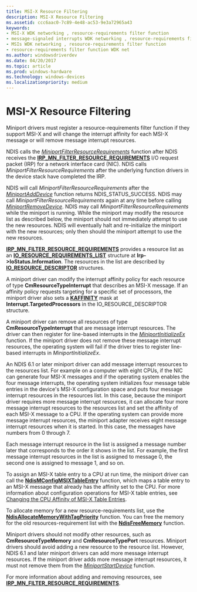 ```yaml
---
title: MSI-X Resource Filtering
description: MSI-X Resource Filtering
ms.assetid: ccc6aac0-7c89-4e48-ac53-9e3a72965a43
keywords:
- MSI-X WDK networking , resource-requirements filter function
- message-signaled interrupts WDK networking , resource-requirements filter function
- MSIs WDK networking , resource-requirements filter function
- resource-requirements filter function WDK net
ms.author: windowsdriverdev
ms.date: 04/20/2017
ms.topic: article
ms.prod: windows-hardware
ms.technology: windows-devices
ms.localizationpriority: medium
---
```


# MSI-X Resource Filtering





Miniport drivers must register a resource-requirements filter function if they support MSI-X and will change the interrupt affinity for each MSI-X message or will remove message interrupt resources.

NDIS calls the [*MiniportFilterResourceRequirements*](https://msdn.microsoft.com/library/windows/hardware/ff559384) function after NDIS receives the [**IRP\_MN\_FILTER\_RESOURCE\_REQUIREMENTS**](https://msdn.microsoft.com/library/windows/hardware/ff550874) I/O request packet (IRP) for a network interface card (NIC). NDIS calls *MiniportFilterResourceRequirements* after the underlying function drivers in the device stack have completed the IRP.

NDIS will call *MiniportFilterResourceRequirements* after the [*MiniportAddDevice*](https://msdn.microsoft.com/library/windows/hardware/ff559332) function returns NDIS\_STATUS\_SUCCESS. NDIS may call *MiniportFilterResourceRequirements* again at any time before calling [*MiniportRemoveDevice*](https://msdn.microsoft.com/en-us/library/windows/hardware/ff559427). NDIS may call *MiniportFilterResourceRequirements* while the miniport is running. While the miniport may modify the resource list as described below, the miniport should not immediately attempt to use the new resources. NDIS will eventually halt and re-initialize the miniport with the new resources; only then should the miniport attempt to use the new resources.

[**IRP\_MN\_FILTER\_RESOURCE\_REQUIREMENTS**](https://msdn.microsoft.com/library/windows/hardware/ff550874) provides a resource list as an [**IO\_RESOURCE\_REQUIREMENTS\_LIST**](https://msdn.microsoft.com/library/windows/hardware/ff550609) structure at **Irp-&gt;IoStatus.Information**. The resources in the list are described by [**IO\_RESOURCE\_DESCRIPTOR**](https://msdn.microsoft.com/library/windows/hardware/ff550598) structures.

A miniport driver can modify the interrupt affinity policy for each resource of type **CmResourceTypeInterrupt** that describes an MSI-X message. If an affinity policy requests targeting for a specific set of processors, the miniport driver also sets a [**KAFFINITY**](https://msdn.microsoft.com/library/windows/hardware/ff551830) mask at **Interrupt.TargetedProcessors** in the IO\_RESOURCE\_DESCRIPTOR structure.

A miniport driver can remove all resources of type **CmResourceTypeInterrupt** that are message interrupt resources. The driver can then register for line-based interrupts in the [*MiniportInitializeEx*](https://msdn.microsoft.com/library/windows/hardware/ff559389) function. If the miniport driver does not remove these message interrupt resources, the operating system will fail if the driver tries to register line-based interrupts in *MiniportInitializeEx*.

An NDIS 6.1 or later miniport driver can add message interrupt resources to the resources list. For example on a computer with eight CPUs, if the NIC can generate four MSI-X messages and if the operating system enables the four message interrupts, the operating system initializes four message table entries in the device's MSI-X configuration space and puts four message interrupt resources in the resources list. In this case, because the miniport driver requires more message interrupt resources, it can allocate four more message interrupt resources to the resources list and set the affinity of each MSI-X message to a CPU. If the operating system can provide more message interrupt resources, the miniport adapter receives eight message interrupt resources when it is started. In this case, the messages have numbers from 0 through 7.

Each message interrupt resource in the list is assigned a message number later that corresponds to the order it shows in the list. For example, the first message interrupt resources in the list is assigned to message 0, the second one is assigned to message 1, and so on.

To assign an MSI-X table entry to a CPU at run time, the miniport driver can call the [**NdisMConfigMSIXTableEntry**](https://msdn.microsoft.com/library/windows/hardware/ff563566) function, which maps a table entry to an MSI-X message that already has the affinity set to the CPU. For more information about configuration operations for MSI-X table entries, see [Changing the CPU Affinity of MSI-X Table Entries](changing-the-cpu-affinity-of-msi-x-table-entries.md).

To allocate memory for a new resource-requirements list, use the [**NdisAllocateMemoryWithTagPriority**](https://msdn.microsoft.com/library/windows/hardware/ff561606) function. You can free the memory for the old resources-requirement list with the [**NdisFreeMemory**](https://msdn.microsoft.com/library/windows/hardware/ff562577) function.

Miniport drivers should not modify other resources, such as **CmResourceTypeMemory** and **CmResourceTypePort** resources. Miniport drivers should avoid adding a new resource to the resource list. However, NDIS 6.1 and later miniport drivers can add more message interrupt resources. If the miniport driver adds more message interrupt resources, it must not remove them from the [*MiniportStartDevice*](https://msdn.microsoft.com/library/windows/hardware/ff559452) function.

For more information about adding and removing resources, see [**IRP\_MN\_FILTER\_RESOURCE\_REQUIREMENTS**](https://msdn.microsoft.com/library/windows/hardware/ff550874).

